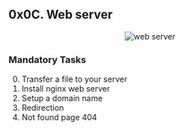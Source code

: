 ## 0x0C. Web server

<p align="center"><img src="https://i.ibb.co/2dN1NM9/8Gu52Qv.png" alt="web server" /></p>

### Mandatory Tasks
0. Transfer a file to your server
1. Install nginx web server
2. Setup a domain name
3. Redirection
4. Not found page 404
